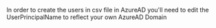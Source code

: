 In order to create the users in csv file in AzureAD you'll need to edit the UserPrincipalName to reflect your own AzureAD Domain
